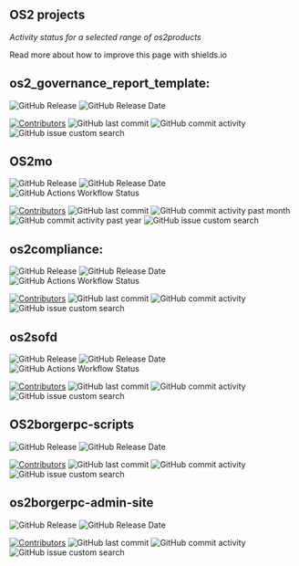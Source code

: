 ## OS2 projects
*Activity status for a selected range of os2products*

Read more about how to improve this page with shields.io

[Badges]: # (Badges are rendered with shields.io)

## os2_governance_report_template:

![GitHub Release](https://img.shields.io/github/v/release/os2offdig/governance_report_template?style=for-the-badge&logo=github&color=darkgreen) ![GitHub Release Date](https://img.shields.io/github/release-date/os2offdig/governance_report_template?display_date=published_at&style=for-the-badge)


 [![Contributors](https://img.shields.io/github/contributors/os2offdig/governance_report_template?style=for-the-badge&logo=github)](https://github.com/os2offdig/governance_report_template/graphs/contributors) ![GitHub last commit](https://img.shields.io/github/last-commit/os2offdig/governance_report_template?style=for-the-badge&logo=github)
![GitHub commit activity](https://img.shields.io/github/commit-activity/m/os2offdig/governance_report_template?style=for-the-badge&logo=github)
![GitHub issue custom search](https://img.shields.io/github/issues-search?query=repo%3Aos2offdig%2Fgovernance_report_template%20interactions%3A%3E0%20is%3Aopen%20is%3Aissue&style=for-the-badge&logo=github&label=Open%20active%20issues)

## OS2mo

![GitHub Release](https://img.shields.io/github/v/release/OS2mo/os2mo?style=for-the-badge&logo=github&color=darkgreen) ![GitHub Release Date](https://img.shields.io/github/release-date/OS2mo/os2mo?display_date=published_at&style=for-the-badge) ![GitHub Actions Workflow Status](https://img.shields.io/github/actions/workflow/status/OS2mo/os2mo/build-and-push.yml?style=for-the-badge&logo=docker&label=Container%20build) 


[![Contributors](https://img.shields.io/github/contributors/OS2mo/os2mo?style=for-the-badge&logo=github)](https://github.com/OS2mo/os2mo/graphs/contributors)
![GitHub last commit](https://img.shields.io/github/last-commit/OS2mo/os2mo?style=for-the-badge&logo=github)
![GitHub commit activity past month](https://img.shields.io/github/commit-activity/m/OS2mo/os2mo?style=for-the-badge&logo=github)
![GitHub commit activity past year](https://img.shields.io/github/commit-activity/y/:user/https%3A%2F%2Fgithub.com%2FOS2mo%2Fos2mo?style=for-the-badge&logo=github)
![GitHub issue custom search](https://img.shields.io/github/issues-search?query=repo%3Aos2mo%2Fos2mo%20interactions%3A%3E0%20is%3Aopen%20is%3Aissue&style=for-the-badge&logo=github&label=Open%20active%20issues)


## os2compliance:

![GitHub Release](https://img.shields.io/github/v/release/os2compliance/os2compliance?style=for-the-badge&logo=github&color=darkgreen) ![GitHub Release Date](https://img.shields.io/github/release-date/os2compliance/os2compliance?display_date=published_at&style=for-the-badge) ![GitHub Actions Workflow Status](https://img.shields.io/github/actions/workflow/status/os2compliance/os2compliance/build-and-push.yml?style=for-the-badge&logo=docker&label=Container%20build) 



[![Contributors](https://img.shields.io/github/contributors/os2compliance/os2compliance?style=for-the-badge&logo=github)](https://github.com/os2compliance/os2compliance/graphs/contributors) ![GitHub last commit](https://img.shields.io/github/last-commit/os2compliance/os2compliance?style=for-the-badge&logo=github)
![GitHub commit activity](https://img.shields.io/github/commit-activity/m/os2compliance/os2compliance?style=for-the-badge&logo=github)
![GitHub issue custom search](https://img.shields.io/github/issues-search?query=repo%3Aos2compliance%2Fos2compliance%20interactions%3A%3E0%20is%3Aopen%20is%3Aissue&style=for-the-badge&logo=github&label=Open%20active%20issues)

## os2sofd

![GitHub Release](https://img.shields.io/github/v/release/os2sofd/os2sofd?style=for-the-badge&logo=github&color=darkgreen) ![GitHub Release Date](https://img.shields.io/github/release-date/os2sofd/os2sofd?display_date=published_at&style=for-the-badge) ![GitHub Actions Workflow Status](https://img.shields.io/github/actions/workflow/status/os2sofd/os2sofd/build-and-push.yml?style=for-the-badge&logo=docker&label=Container%20build)


[![Contributors](https://img.shields.io/github/contributors/os2sofd/os2sofd?style=for-the-badge&logo=github)](https://github.com/os2sofd/os2sofd/graphs/contributors) ![GitHub last commit](https://img.shields.io/github/last-commit/os2sofd/os2sofd?style=for-the-badge&logo=github)
![GitHub commit activity](https://img.shields.io/github/commit-activity/m/os2sofd/os2sofd?style=for-the-badge&logo=github)
![GitHub issue custom search](https://img.shields.io/github/issues-search?query=repo%3Aos2sofd%2Fos2sofd%20interactions%3A%3E0%20is%3Aopen%20is%3Aissue&style=for-the-badge&logo=github&label=Open%20active%20issues)

## OS2borgerpc-scripts

![GitHub Release](https://img.shields.io/github/v/release/os2borgerpc/os2borgerpc-scripts?style=for-the-badge&logo=github&color=darkgreen) ![GitHub Release Date](https://img.shields.io/github/release-date/os2borgerpc/os2borgerpc-scripts?display_date=published_at&style=for-the-badge)


 [![Contributors](https://img.shields.io/github/contributors/os2borgerpc/os2borgerpc-scripts?style=for-the-badge&logo=github)](https://github.com/os2borgerpc/os2borgerpc-scripts/graphs/contributors) ![GitHub last commit](https://img.shields.io/github/last-commit/os2borgerpc/os2borgerpc-scripts?style=for-the-badge&logo=github)
![GitHub commit activity](https://img.shields.io/github/commit-activity/m/os2borgerpc/os2borgerpc-scripts?style=for-the-badge&logo=github)
![GitHub issue custom search](https://img.shields.io/github/issues-search?query=repo%3Aos2borgerpc%2Fos2borgerpc%2Dscripts%20interactions%3A%3E0%20is%3Aopen%20is%3Aissue&style=for-the-badge&logo=github&label=Open%20active%20issues)

## os2borgerpc-admin-site

![GitHub Release](https://img.shields.io/github/v/release/os2borgerpc/os2borgerpc-admin-site?style=for-the-badge&logo=github&color=darkgreen) ![GitHub Release Date](https://img.shields.io/github/release-date/os2borgerpc/os2borgerpc-admin-site?display_date=published_at&style=for-the-badge)


 [![Contributors](https://img.shields.io/github/contributors/os2borgerpc/os2borgerpc-admin-site?style=for-the-badge&logo=github)](https://github.com/os2borgerpc/os2borgerpc-admin-site/graphs/contributors) ![GitHub last commit](https://img.shields.io/github/last-commit/os2borgerpc/os2borgerpc-admin-site?style=for-the-badge&logo=github)
![GitHub commit activity](https://img.shields.io/github/commit-activity/m/os2borgerpc/os2borgerpc-admin-site?style=for-the-badge&logo=github)
![GitHub issue custom search](https://img.shields.io/github/issues-search?query=repo%3Aos2borgerpc%2Fos2borgerpc%2Dscripts%20interactions%3A%3E0%20is%3Aopen%20is%3Aissue&style=for-the-badge&logo=github&label=Open%20active%20issues)
